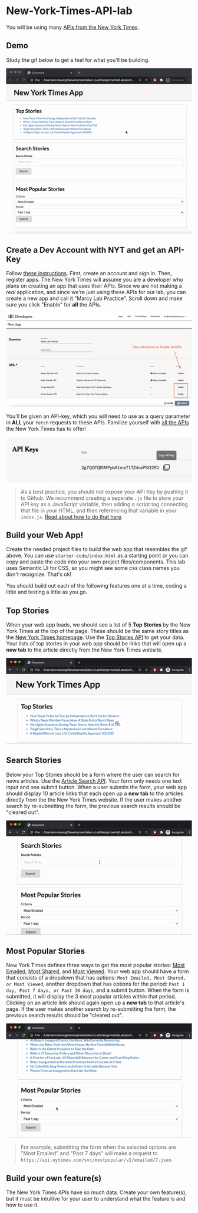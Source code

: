 # New-York-Times-API-lab

You will be using many [APIs from the New York Times](https://developer.nytimes.com/). 

## Demo

Study the gif below to get a feel for what you'll be building.

![demo](./assets/app.gif)

## Create a Dev Account with NYT and get an API-Key

Follow [these instructions](https://developer.nytimes.com/get-started). First, create an account and sign in. Then, register apps. The New York Times will assume you are a developer who plans on creating an app that uses their APIs. Since we are not making a _real_ application, and since we're just using these APIs for our lab, you can create a new app and call it "Marcy Lab Practice". Scroll down and make sure you click "Enable" for **all** the APIs. 

![api](./assets/apps.png)

You'll be given an API-key, which you will need to use as a query parameter in **ALL** your `fetch` requests to these APIs. Familize yourself with [all the APIs](https://developer.nytimes.com/apis) the New York Times has to offer!

![apikey](./assets/apikey.png)


> As a best practice, you should not expose your API Key by pushing it to Github. We recommend creating a seperate `.js` file to store your API key as a JavaScript variable, then adding a script tag connecting that file in your HTML, and then referencing that variable in your `index.js`. [Read about how to do that here](https://dev.to/ptprashanttripathi/how-to-hide-api-key-in-github-repo-2ik9).

## Build your Web App!

Create the needed project files to build the web app that resembles the gif above. You can use `starter-code/index.html` as a starting point or you can copy and paste the code into your own project files/components. This lab uses Semantic UI for CSS, so you might see some css class names you don't recognize. That's ok! 

You should build out each of the following features one at a time, coding a little and testing a little as you go.

## Top Stories

When your web app loads, we should see a list of 5 **Top Stories** by the New York Times at the top of the page. These should be the same story titles as the [New York Times homepage](https://www.nytimes.com/). Use the [Top Stories API](https://developer.nytimes.com/docs/top-stories-product/1/overview) to get your data. Your lists of top stories in your web app should be links that will open up a **new tab** to the article directly from the New York Times website. 

![feature1](./assets/feature1.gif)

## Search Stories

Below your Top Stories should be a form where the user can search for news articles. Use the [Article Search API](https://developer.nytimes.com/docs/articlesearch-product/1/routes/articlesearch.json/get). Your form only needs one text input and one submit button. When a user submits the form, your web app should display 10 article links that each open up a **new tab** to the articles directly from the the New York Times website. If the user makes another search by re-submitting the form, the previous search results should be "cleared out". 

![feature2](./assets/feature2.gif)

## Most Popular Stories

New York Times defines three ways to get the most popular stories: [Most Emailed](https://developer.nytimes.com/docs/most-popular-product/1/routes/emailed/%7Bperiod%7D.json/get), [Most Shared](https://developer.nytimes.com/docs/most-popular-product/1/routes/shared/%7Bperiod%7D.json/get), and [Most Viewed](https://developer.nytimes.com/docs/most-popular-product/1/routes/viewed/%7Bperiod%7D.json/get). Your web app should have a form that consists of a dropdown that has options: `Most Emailed, Most Shared, or Most Viewed`, another dropdown that has options for the period: `Past 1 day, Past 7 days, or Past 30 days`, and a submit button. When the form is submitted, it will display the 3 most popular articles within that period. Clicking on an article link should again open up a **new tab** to that article's page. If the user makes another search by re-submitting the form, the previous search results should be "cleared out". 

![feature3](./assets/feature3.gif)

> For example, submitting the form when the selected options are "Most Emailed" and "Past 7 days" will make a request to `https://api.nytimes.com/svc/mostpopular/v2/emailed/7.json`. 

## Build your own feature(s)

The New York Times APIs have so much data. Create your own feature(s), but it must be intuitive for your user to understand what the feature is and how to use it. 
